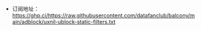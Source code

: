 - 订阅地址：https://ghp.ci/https://raw.githubusercontent.com/datafanclub/balcony/main/adblock/uxnil-ublock-static-filters.txt
